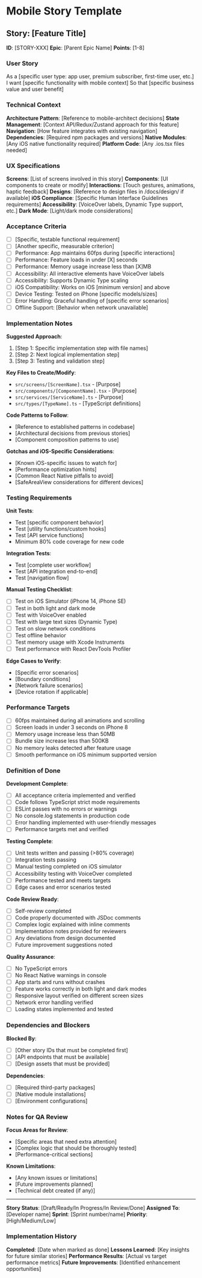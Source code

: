 # Mobile Story Template

## Story: [Feature Title]
**ID**: [STORY-XXX]
**Epic**: [Parent Epic Name]
**Points**: [1-8]

### User Story
As a [specific user type: app user, premium subscriber, first-time user, etc.]
I want [specific functionality with mobile context]
So that [specific business value and user benefit]

### Technical Context
**Architecture Pattern**: [Reference to mobile-architect decisions]
**State Management**: [Context API/Redux/Zustand approach for this feature]
**Navigation**: [How feature integrates with existing navigation]
**Dependencies**: [Required npm packages and versions]
**Native Modules**: [Any iOS native functionality required]
**Platform Code**: [Any .ios.tsx files needed]

### UX Specifications
**Screens**: [List of screens involved in this story]
**Components**: [UI components to create or modify]
**Interactions**: [Touch gestures, animations, haptic feedback]
**Designs**: [Reference to design files in /docs/design/ if available]
**iOS Compliance**: [Specific Human Interface Guidelines requirements]
**Accessibility**: [VoiceOver labels, Dynamic Type support, etc.]
**Dark Mode**: [Light/dark mode considerations]

### Acceptance Criteria
- [ ] [Specific, testable functional requirement]
- [ ] [Another specific, measurable criterion]
- [ ] Performance: App maintains 60fps during [specific interactions]
- [ ] Performance: Feature loads in under [X] seconds
- [ ] Performance: Memory usage increase less than [X]MB
- [ ] Accessibility: All interactive elements have VoiceOver labels
- [ ] Accessibility: Supports Dynamic Type scaling
- [ ] iOS Compatibility: Works on iOS [minimum version] and above
- [ ] Device Testing: Tested on iPhone [specific models/sizes]
- [ ] Error Handling: Graceful handling of [specific error scenarios]
- [ ] Offline Support: [Behavior when network unavailable]

### Implementation Notes
**Suggested Approach**:
1. [Step 1: Specific implementation step with file names]
2. [Step 2: Next logical implementation step]
3. [Step 3: Testing and validation step]

**Key Files to Create/Modify**:
- `src/screens/[ScreenName].tsx` - [Purpose]
- `src/components/[ComponentName].tsx` - [Purpose]
- `src/services/[ServiceName].ts` - [Purpose]
- `src/types/[TypeName].ts` - [TypeScript definitions]

**Code Patterns to Follow**:
- [Reference to established patterns in codebase]
- [Architectural decisions from previous stories]
- [Component composition patterns to use]

**Gotchas and iOS-Specific Considerations**:
- [Known iOS-specific issues to watch for]
- [Performance optimization hints]
- [Common React Native pitfalls to avoid]
- [SafeAreaView considerations for different devices]

### Testing Requirements
**Unit Tests**:
- Test [specific component behavior]
- Test [utility functions/custom hooks]
- Test [API service functions]
- Minimum 80% code coverage for new code

**Integration Tests**:
- Test [complete user workflow]
- Test [API integration end-to-end]
- Test [navigation flow]

**Manual Testing Checklist**:
- [ ] Test on iOS Simulator (iPhone 14, iPhone SE)
- [ ] Test in both light and dark mode
- [ ] Test with VoiceOver enabled
- [ ] Test with large text sizes (Dynamic Type)
- [ ] Test on slow network conditions
- [ ] Test offline behavior
- [ ] Test memory usage with Xcode Instruments
- [ ] Test performance with React DevTools Profiler

**Edge Cases to Verify**:
- [Specific error scenarios]
- [Boundary conditions]
- [Network failure scenarios]
- [Device rotation if applicable]

### Performance Targets
- [ ] 60fps maintained during all animations and scrolling
- [ ] Screen loads in under 3 seconds on iPhone 8
- [ ] Memory usage increase less than 50MB
- [ ] Bundle size increase less than 500KB
- [ ] No memory leaks detected after feature usage
- [ ] Smooth performance on iOS minimum supported version

### Definition of Done
**Development Complete**:
- [ ] All acceptance criteria implemented and verified
- [ ] Code follows TypeScript strict mode requirements
- [ ] ESLint passes with no errors or warnings
- [ ] No console.log statements in production code
- [ ] Error handling implemented with user-friendly messages
- [ ] Performance targets met and verified

**Testing Complete**:
- [ ] Unit tests written and passing (>80% coverage)
- [ ] Integration tests passing
- [ ] Manual testing completed on iOS simulator
- [ ] Accessibility testing with VoiceOver completed
- [ ] Performance tested and meets targets
- [ ] Edge cases and error scenarios tested

**Code Review Ready**:
- [ ] Self-review completed
- [ ] Code properly documented with JSDoc comments
- [ ] Complex logic explained with inline comments
- [ ] Implementation notes provided for reviewers
- [ ] Any deviations from design documented
- [ ] Future improvement suggestions noted

**Quality Assurance**:
- [ ] No TypeScript errors
- [ ] No React Native warnings in console
- [ ] App starts and runs without crashes
- [ ] Feature works correctly in both light and dark modes
- [ ] Responsive layout verified on different screen sizes
- [ ] Network error handling verified
- [ ] Loading states implemented and tested

### Dependencies and Blockers
**Blocked By**:
- [ ] [Other story IDs that must be completed first]
- [ ] [API endpoints that must be available]
- [ ] [Design assets that must be provided]

**Dependencies**:
- [ ] [Required third-party packages]
- [ ] [Native module installations]
- [ ] [Environment configurations]

### Notes for QA Review
**Focus Areas for Review**:
- [Specific areas that need extra attention]
- [Complex logic that should be thoroughly tested]
- [Performance-critical sections]

**Known Limitations**:
- [Any known issues or limitations]
- [Future improvements planned]
- [Technical debt created (if any)]

---

**Story Status**: [Draft/Ready/In Progress/In Review/Done]
**Assigned To**: [Developer name]
**Sprint**: [Sprint number/name]
**Priority**: [High/Medium/Low]

### Implementation History
**Completed**: [Date when marked as done]
**Lessons Learned**: [Key insights for future similar stories]
**Performance Results**: [Actual vs target performance metrics]
**Future Improvements**: [Identified enhancement opportunities]
